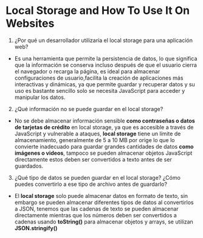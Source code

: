 # Local Storage and How To Use It On Websites

1. ¿Por qué un desarrollador utilizaría el local storage para una aplicación web?

- Es una herramienta que permite la persistencia de datos, lo que significa que la información se conserva incluso después de que el usuario cierra el navegador o recarga la página, es ideal para almacenar configuraciones de usuario,facilita la creación de aplicaciones más interactivas y dinámicas, ya que permite guardar y recuperar datos y su uso es bastante sencillo solo se necesita JavaScript para acceder y manipular los datos.

2. ¿Qué información no se puede guardar en el local storage?

- No se debe almacenar información sensible **como contraseñas o datos de tarjetas de crédito** en local storage, ya que es accesible a través de JavaScript y vulnerable a ataques, **local storage** tiene un límite de almacenamiento, generalmente de 5 a 10 MB por orige lo que lo convierte inadecuado para guardar grandes cantidades de datos **como imágenes o videos**, tampoco se pueden almacenar objetos JavaScript directamente estos deben ser convertidos a texto antes de ser guardados.

3. ¿Qué tipo de datos se pueden guardar en el local storage? ¿Cómo puedes convertirlo a ese tipo de archivo antes de guardarlo?

- El **local storage** solo puede almacenar datos en formato de texto, sin embargo se pueden almacenar diferentes tipos de datos al convertirlos a JSON, tenemos que las cadenas de texto se pueden almacenar directamente mientras que los números deben ser convertidos a cadenas usando **toString()** para almacenar objetos y arrays, se utilizan **JSON.stringify()**
